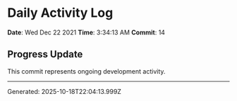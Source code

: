 # Daily Activity Log

**Date**: Wed Dec 22 2021
**Time**: 3:34:13 AM
**Commit**: 14

## Progress Update

This commit represents ongoing development activity.

---
Generated: 2025-10-18T22:04:13.999Z

